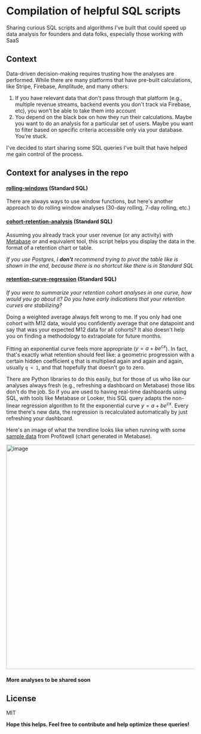 # Compilation of helpful SQL scripts
Sharing curious SQL scripts and algorithms I've built that could speed up data analysis for founders and data folks, especially those working with SaaS

## Context

Data-driven decision-making requires trusting how the analyses are performed. While there are many platforms that have pre-built calculations, like Stripe, Firebase, Amplitude, and many others:
1. If you have relevant data that don't pass through that platform (e.g., multiple revenue streams, backend events you don't track via Firebase, etc), you won't be able to take them into account
2. You depend on the black box on how they run their calculations. Maybe you want to do an analysis for a particular set of users. Maybe you want to filter based on specific criteria accessible only via your database. You're stuck.

I've decided to start sharing some SQL queries I've built that have helped me gain control of the process.

## Context for analyses in the repo

#### **[rolling-windows][rolling-windows]** (Standard SQL)
There are always ways to use window functions, but here's another approach to do rolling window analyses (30-day rolling, 7-day rolling, etc.)

#### **[cohort-retention-analysis][cohort-retention-analysis]** (Standard SQL)
Assuming you already track your user revenue (or any activity) with [Metabase][metabase] or and equivalent tool, this script helps you display the data in the format of a retention chart or table.

_If you use Postgres, I **don't** recommend trying to pivot the table like is shown in the end, because there is no shortcut like there is in Standard SQL_

#### **[retention-curve-regression][regression-sql]** (Standard SQL)
_If you were to summarize your retention cohort analyses in one curve, how would you go about it? Do you have early indications that your retention curves are stabilizing?_

Doing a weighted average always felt wrong to me. If you only had one cohort with M12 data, would you confidently average that one datapoint and say that was your expected M12 data for all cohorts? It also doesn't help you on finding a methodology to extrapolate for future months.

Fitting an exponential curve feels more appropriate ($`y = a + b e^{cx}`$). In fact, that's exactly what retention should feel like: a geometric progression with a certain hidden coefficient `q` that is multiplied again and again and again, usually `q < 1`, and that hopefully that doesn't go to zero. 

There are Python libraries to do this easily, but for those of us who like our analyses always fresh (e.g., refreshing a dashboard on Metabase) those libs don't do the job. So if you are used to having real-time dashboards using SQL, with tools like Metabase or Looker, this SQL query adapts the non-linear regression algorithm to fit the exponential curve $`y = a + b e^{cx}`$. Every time there's new data, the regression is recalculated automatically by just refreshing your dashboard.

Here's an image of what the trendline looks like when running with some [sample data][sample-retention-data] from Profitwell (chart generated in Metabase).

<img width="600" alt="image" src="https://github.com/bnovarini/sql-analyses/assets/49925472/f58162d0-8b7f-4d83-9e15-091aa5af5f8d">

#### **More analyses to be shared soon**

## License

MIT

**Hope this helps. Feel free to contribute and help optimize these queries!**

[//]: # (These are reference links used in the body of this note and get stripped out when the markdown processor does its job. There is no need to format nicely because it shouldn't be seen. Thanks SO - http://stackoverflow.com/questions/4823468/store-comments-in-markdown-syntax)

   [regression-sql]:https://github.com/bnovarini/sql-analyses/blob/main/retention-curve-regression.sql
   [sample-retention-data]:https://demo.profitwell.com/app/trends/cohorts
   [cohort-retention-analysis]:https://github.com/bnovarini/sql-analyses/blob/main/cohort-retention-analysis.sql
   [metabase]:https://www.metabase.com/
   [rolling-windows]:https://github.com/bnovarini/sql-analyses/blob/main/rolling-windows.sql
